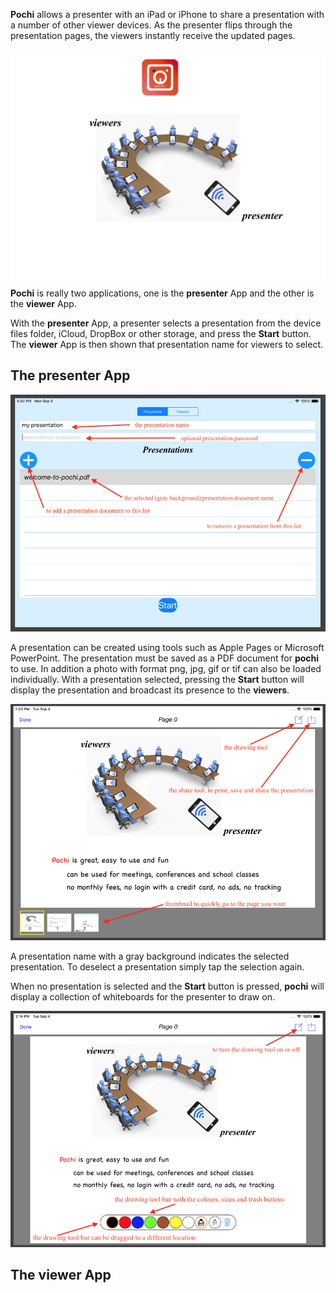 
**Pochi** allows a presenter with an iPad or iPhone to share a presentation with a number of other viewer devices. 
As the presenter flips through the presentation pages, the viewers instantly receive the updated pages.


![overview](images/overview.png)
**Pochi** is really two applications, one is the **presenter** App and the other is the **viewer** App.

With the **presenter** App, a presenter selects a presentation from the device files folder, iCloud, DropBox or other storage, 
and press the **Start** button. The **viewer** App is then shown that presentation name for viewers to select.

## The presenter App

![presenter](images/presenterpage1.png)

A presentation can be created using tools such as Apple Pages or Microsoft PowerPoint.
The presentation must be saved as a PDF document for **pochi** to use.
In addition a photo with format png, jpg, gif or tif can also be loaded individually. 
With a presentation selected, pressing the **Start** button will display the presentation 
and broadcast its presence to the **viewers**.

![presenter](images/presenterpage2.png)

A presentation name with a gray background indicates the selected presentation. To deselect a 
presentation simply tap the selection again.

When no presentation is selected and the **Start** button is pressed, **pochi** will display a 
collection of whiteboards for the presenter to draw on.

![presenter](images/presenterpage3.png)

## The viewer App



 